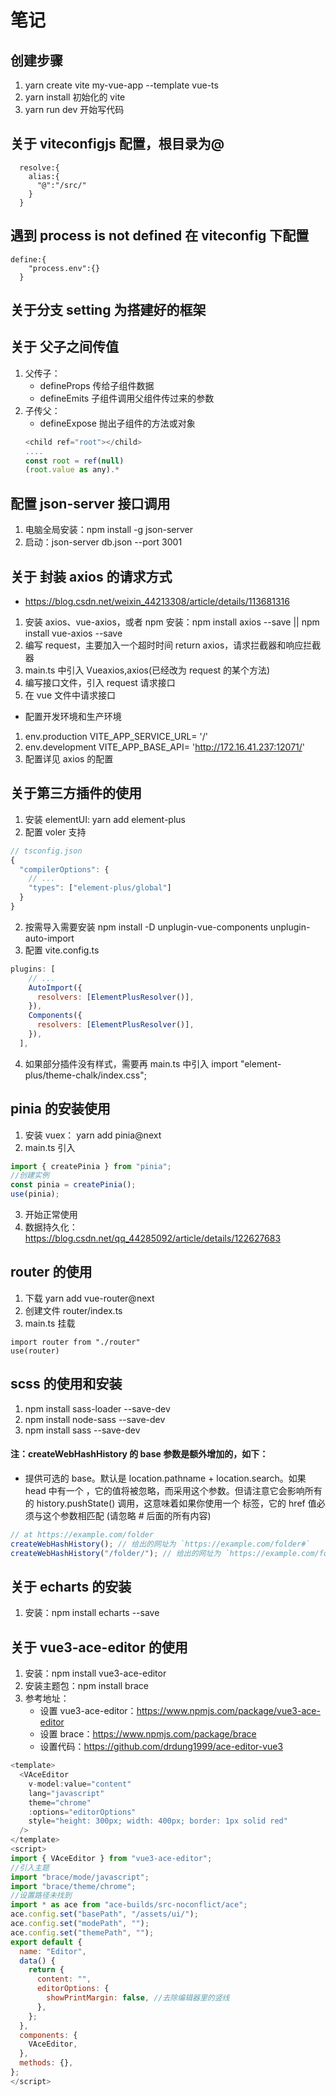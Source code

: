 # 笔记

## 创建步骤

1. yarn create vite my-vue-app --template vue-ts
2. yarn install 初始化的 vite
3. yarn run dev 开始写代码

## 关于 viteconfigjs 配置，根目录为@

```
  resolve:{
    alias:{
      "@":"/src/"
    }
  }
```

## 遇到 process is not defined 在 viteconfig 下配置

```
define:{
    "process.env":{}
  }
```

## 关于分支 setting 为搭建好的框架

## 关于 父子之间传值

1. 父传子：
   - defineProps 传给子组件数据
   - defineEmits 子组件调用父组件传过来的参数
2. 子传父：
   - defineExpose 抛出子组件的方法或对象
   ```js
   <child ref="root"></child>
   ....
   const root = ref(null)
   (root.value as any).*
   ```

## 配置 json-server 接口调用

1. 电脑全局安装：npm install -g json-server
2. 启动：json-server db.json --port 3001

## 关于 封装 axios 的请求方式

- https://blog.csdn.net/weixin_44213308/article/details/113681316

1. 安装 axios、vue-axios，或者 npm 安装：npm install axios --save || npm install vue-axios --save
2. 编写 request，主要加入一个超时时间 return axios，请求拦截器和响应拦截器
3. main.ts 中引入 Vueaxios,axios(已经改为 request 的某个方法)
4. 编写接口文件，引入 request 请求接口
5. 在 vue 文件中请求接口

- 配置开发环境和生产环境

1.  env.production VITE_APP_SERVICE_URL= '/'
2.  env.development VITE_APP_BASE_API= 'http://172.16.41.237:12071/'
3.  配置详见 axios 的配置

## 关于第三方插件的使用

1. 安装 elementUI: yarn add element-plus
2. 配置 voler 支持

```js
// tsconfig.json
{
  "compilerOptions": {
    // ...
    "types": ["element-plus/global"]
  }
}
```

2. 按需导入需要安装 npm install -D unplugin-vue-components unplugin-auto-import
3. 配置 vite.config.ts

```js
plugins: [
    // ...
    AutoImport({
      resolvers: [ElementPlusResolver()],
    }),
    Components({
      resolvers: [ElementPlusResolver()],
    }),
  ],
```

4. 如果部分插件没有样式，需要再 main.ts 中引入 import "element-plus/theme-chalk/index.css";

## pinia 的安装使用

1. 安装 vuex： yarn add pinia@next
2. main.ts 引入

```js
import { createPinia } from "pinia";
//创建实例
const pinia = createPinia();
use(pinia);
```

3. 开始正常使用
4. 数据持久化：https://blog.csdn.net/qq_44285092/article/details/122627683

## router 的使用

1. 下载 yarn add vue-router@next
2. 创建文件 router/index.ts
3. main.ts 挂载

```
import router from "./router"
use(router)
```

## scss 的使用和安装

1. npm install sass-loader --save-dev
2. npm install node-sass --save-dev
3. npm install sass --save-dev

#### 注：createWebHashHistory 的 base 参数是额外增加的，如下：

- 提供可选的 base。默认是 location.pathname + location.search。如果 head 中有一个 <base>，它的值将被忽略，而采用这个参数。但请注意它会影响所有的 history.pushState() 调用，这意味着如果你使用一个 <base> 标签，它的 href 值必须与这个参数相匹配 (请忽略 # 后面的所有内容)

```js
// at https://example.com/folder
createWebHashHistory(); // 给出的网址为 `https://example.com/folder#`
createWebHashHistory("/folder/"); // 给出的网址为 `https://example.com/folder/#`
```

## 关于 echarts 的安装

1. 安装：npm install echarts --save

## 关于 vue3-ace-editor 的使用

1. 安装：npm install vue3-ace-editor
2. 安装主题包：npm install brace
3. 参考地址：
   - 设置 vue3-ace-editor：https://www.npmjs.com/package/vue3-ace-editor
   - 设置 brace：https://www.npmjs.com/package/brace
   - 设置代码：https://github.com/drdung1999/ace-editor-vue3

```js
<template>
  <VAceEditor
    v-model:value="content"
    lang="javascript"
    theme="chrome"
    :options="editorOptions"
    style="height: 300px; width: 400px; border: 1px solid red"
  />
</template>
<script>
import { VAceEditor } from "vue3-ace-editor";
//引入主题
import "brace/mode/javascript";
import "brace/theme/chrome";
//设置路径未找到
import * as ace from "ace-builds/src-noconflict/ace";
ace.config.set("basePath", "/assets/ui/");
ace.config.set("modePath", "");
ace.config.set("themePath", "");
export default {
  name: "Editor",
  data() {
    return {
      content: "",
      editorOptions: {
        showPrintMargin: false, //去除编辑器里的竖线
      },
    };
  },
  components: {
    VAceEditor,
  },
  methods: {},
};
</script>
```
